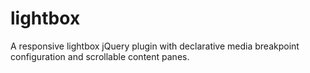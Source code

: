 # lightbox
A responsive lightbox jQuery plugin with declarative media breakpoint configuration and scrollable content panes.
